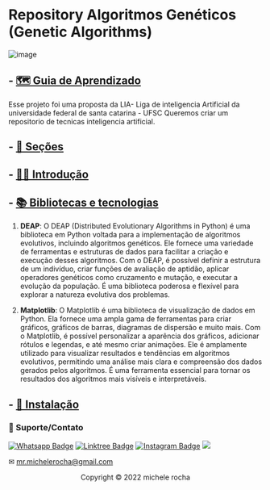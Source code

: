 # Repository Algoritmos Genéticos (Genetic Algorithms)

![image](https://github.com/Liga-IA/Repository/assets/93664169/2cc9e8f1-8f76-4886-aacd-155cb55cd333)



## - [🗺️ Guia de Aprendizado](Guia)

Esse projeto foi uma proposta da LIA- Liga de inteligencia Artificial da universidade federal de santa catarina - UFSC
Queremos criar um repositorio de tecnicas inteligencia artificial. 

## - [🔧 Seções](Seções)

## - [👩‍🏫 Introdução](Introdução)

## - [📚 Bibliotecas e tecnologias](Bibliotecas)

1. **DEAP**: O DEAP (Distributed Evolutionary Algorithms in Python) é uma biblioteca em Python voltada para a implementação de algoritmos evolutivos, incluindo algoritmos genéticos. Ele fornece uma variedade de ferramentas e estruturas de dados para facilitar a criação e execução desses algoritmos. Com o DEAP, é possível definir a estrutura de um indivíduo, criar funções de avaliação de aptidão, aplicar operadores genéticos como cruzamento e mutação, e executar a evolução da população. É uma biblioteca poderosa e flexível para explorar a natureza evolutiva dos problemas.

2. **Matplotlib**: O Matplotlib é uma biblioteca de visualização de dados em Python. Ela fornece uma ampla gama de ferramentas para criar gráficos, gráficos de barras, diagramas de dispersão e muito mais. Com o Matplotlib, é possível personalizar a aparência dos gráficos, adicionar rótulos e legendas, e até mesmo criar animações. Ele é amplamente utilizado para visualizar resultados e tendências em algoritmos evolutivos, permitindo uma análise mais clara e compreensão dos dados gerados pelos algoritmos. É uma ferramenta essencial para tornar os resultados dos algoritmos mais visíveis e interpretáveis.

## - [🦖 Instalação](Instalação)


### 🤝 Suporte/Contato

[![Whatsapp Badge](https://img.shields.io/badge/WhatsApp-25D366?style=for-the-badge&logo=whatsapp&logoColor=white)](https://wa.me/5511951864397)
[![Linktree Badge](https://img.shields.io/badge/linktree-39E09B?style=for-the-badge&logo=linktree&logoColor=white)](https://linktr.ee/mrmichelerocha)
[![Instagram Badge](https://img.shields.io/badge/Instagram-E4405F?style=for-the-badge&logo=instagram&logoColor=white)](https://www.instagram.com/mr.michelerocha/?hl=pt-br)
  <a href="https://www.linkedin.com/in/enc-michele-rocha/" target="_blank"><img src="https://img.shields.io/badge/-LinkedIn-%230077B5?style=for-the-badge&logo=linkedin&logoColor=white" target="_blank"></a>  

✉ mr.michelerocha@gmail.com
<p align="center">Copyright © 2022 michele rocha</p>
